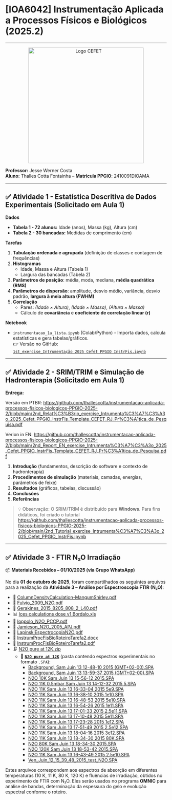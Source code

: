 # [IOA6042] Instrumentação Aplicada a Processos Físicos e Biológicos (2025.2)
---

<!-- Imagem alinhada à esquerda -->
<p align="center">
  <img src="https://encrypted-tbn0.gstatic.com/images?q=tbn:ANd9GcSHYOnIACPcb9bCeQQ_wbfF9mp5ADlbCIoghtDM6YiLklaBrtEsAxZ-G-y6N3_PNR_tCmw&usqp=CAU"
       alt="Logo CEFET"
       width="360">   <!-- tamanho da logo -->
</p>

**Professor:** Jesse Werner Costa  
**Aluno:** Thalles Cotta Fontainha – **Matrícula PPGIO**: 2410091DIOAMA  

---

## ✅ Atividade 1 - Estatística Descritiva de Dados Experimentais (Solicitado em Aula 1)

**Dados**  
- **Tabela 1 - 72 alunos:** Idade (anos), Massa (kg), Altura (cm)  
- **Tabela 2 - 30 bancadas:** Medidas de comprimento (cm)

**Tarefas**
1. **Tabulação ordenada e agrupada** (definição de classes e contagem de frequências)  
2. **Histogramas**  
   - Idade, Massa e Altura (Tabela 1)  
   - Largura das bancadas (Tabela 2)
3. **Parâmetros de posição**: média, moda, mediana, **média quadrática (RMS)**  
4. **Parâmetros de dispersão**: amplitude, desvio médio, variância, desvio padrão, **largura à meia altura (FWHM)**  
5. **Correlação**  
   - Pares: *(Idade × Altura)*, *(Idade × Massa)*, *(Altura × Massa)*  
   - Cálculo de **covariância** e **coeficiente de correlação linear (r)**

**Notebook**  
- `instrumentacao_1a_lista.ipynb` (Colab/Python) - Importa dados, calcula estatísticas e gera tabelas/gráficos.  
  👉 Versão no GitHub:  
[  `1st_exercise_Intrumentação 2025 Cefet PPGIO InstrFis.ipynb`](https://github.com/thallescotta/instrumentacao-aplicada-processos-fisicos-biologicos-PPGIO-2025-2/blob/main/1st_exercise_Intrumenta%C3%A7%C3%A3o%C2%A02025_Cefet_PPGIO_InstrFis.ipynb)

---

## ✅ Atividade 2 - SRIM/TRIM e Simulação de Hadronterapia (Solicitado em Aula 1)

**Entrega:**  

Versão em PTBR:
https://github.com/thallescotta/instrumentacao-aplicada-processos-fisicos-biologicos-PPGIO-2025-2/blob/main/2nd_Relat%C3%B3rio_exercise_Intrumenta%C3%A7%C3%A3o_2025_Cefet_PPGIO_InstrFis_Template_CEFET_RJ_Pr%C3%A1tica_de_Pesquisa.pdf

Verion in EN:
https://github.com/thallescotta/instrumentacao-aplicada-processos-fisicos-biologicos-PPGIO-2025-2/blob/main/2nd_Report_EN_exercise_Intrumenta%C3%A7%C3%A3o_2025_Cefet_PPGIO_InstrFis_Template_CEFET_RJ_Pr%C3%A1tica_de_Pesquisa.pdf

1. **Introdução** (fundamentos, descrição do software e contexto de hadronterapia)  
2. **Procedimentos de simulação** (materiais, camadas, energias, parâmetros de feixe)  
3. **Resultados** (gráficos, tabelas, discussão)  
4. **Conclusões**  
5. **Referências**

> 💡 Observação: O SRIM/TRIM é distribuído para **Windows**. Para fins didáticos, foi criado o tutorial https://github.com/thallescotta/instrumentacao-aplicada-processos-fisicos-biologicos-PPGIO-2025-2/blob/main/2nd_Tutorial_exercise_Intrumenta%C3%A7%C3%A3o_2025_Cefet_PPGIO_InstrFis.ipynb



---

## ✅ Atividade 3 - FTIR N₂O Irradiação

📦 **Materiais Recebidos – 01/10/2025 (via Grupo WhatsApp)**

No dia **01 de outubro de 2025**, foram compartilhados os seguintes arquivos para a realização da **Atividade 3 – Análise por Espectroscopia FTIR (N₂O)**:

- 📄 [ColumnDensityCalculation-MangumShirley.pdf](https://github.com/thallescotta/instrumentacao-aplicada-processos-fisicos-biologicos-PPGIO-2025-2/blob/main/01102025/ColumnDensityCalculation-MangumShirley.pdf)  
- 📄 [Fulvio_2009_N2O.pdf](https://github.com/thallescotta/instrumentacao-aplicada-processos-fisicos-biologicos-PPGIO-2025-2/blob/main/01102025/Fulvio_2009_N2O.pdf)  
- 📄 [Gerakines_2015_8205_808_2_L40.pdf](https://github.com/thallescotta/instrumentacao-aplicada-processos-fisicos-biologicos-PPGIO-2025-2/blob/main/01102025/Gerakines_2015_8205_808_2_L40.pdf)  
- 📊 [Ices calculations dose v1 Bordalo.xls](https://github.com/thallescotta/instrumentacao-aplicada-processos-fisicos-biologicos-PPGIO-2025-2/blob/main/01102025/Ices%20calculations%20dose%20v1%20Bordalo.xls)  
- 📄 [Ioppolo_N2O_PCCP.pdf](https://github.com/thallescotta/instrumentacao-aplicada-processos-fisicos-biologicos-PPGIO-2025-2/blob/main/01102025/Ioppolo_N2O_PCCP.pdf)  
- 📄 [Jamieson_N2O_2005_APJ.pdf](https://github.com/thallescotta/instrumentacao-aplicada-processos-fisicos-biologicos-PPGIO-2025-2/blob/main/01102025/Jamieson_N2O_2005_APJ.pdf)  
- 📄 [LapinskiEspectrocopiaN2O.pdf](https://github.com/thallescotta/instrumentacao-aplicada-processos-fisicos-biologicos-PPGIO-2025-2/blob/main/01102025/LapinskiEspectrocopiaN2O.pdf)  
- 📝 [InstrumProcFisBioRoteiroTarefa2.docx](https://github.com/thallescotta/instrumentacao-aplicada-processos-fisicos-biologicos-PPGIO-2025-2/blob/main/01102025/InstrumProcFisBioRoteiroTarefa2.docx)  
- 📄 [InstrumProcFisBioRoteiroTarefa2.pdf](https://github.com/thallescotta/instrumentacao-aplicada-processos-fisicos-biologicos-PPGIO-2025-2/blob/main/01102025/InstrumProcFisBioRoteiroTarefa2.pdf)  
- 🗜️ [N2O pure at 12K.zip](https://github.com/thallescotta/instrumentacao-aplicada-processos-fisicos-biologicos-PPGIO-2025-2/blob/main/01102025/N2O%20pure%20at%2012K.zip)  
  - 📁 **[`N2O pure at 12K`](https://github.com/thallescotta/instrumentacao-aplicada-processos-fisicos-biologicos-PPGIO-2025-2/tree/main/01102025/N2O%20pure%20at%2012K)** (pasta contendo espectros experimentais no formato `.SPA`):
    - [Background, Sam Juin 13 12-48-10 2015 (GMT+02-00).SPA](https://github.com/thallescotta/instrumentacao-aplicada-processos-fisicos-biologicos-PPGIO-2025-2/blob/main/01102025/N2O%20pure%20at%2012K/Background%2C%20Sam%20Juin%2013%2012-48-10%202015%20(GMT%2B02-00).SPA)  
    - [Background, Sam Juin 13 13-59-37 2015 (GMT+02-00).SPA](https://github.com/thallescotta/instrumentacao-aplicada-processos-fisicos-biologicos-PPGIO-2025-2/blob/main/01102025/N2O%20pure%20at%2012K/Background%2C%20Sam%20Juin%2013%2013-59-37%202015%20(GMT%2B02-00).SPA)  
    - [N2O 10K Sam Juin 13 15-56-12 2015.SPA](https://github.com/thallescotta/instrumentacao-aplicada-processos-fisicos-biologicos-PPGIO-2025-2/blob/main/01102025/N2O%20pure%20at%2012K/N2O%2010K%20Sam%20Juin%2013%2015-56-12%202015.SPA)  
    - [N2O 11K 0.5mbar Sam Juin 13 14-12-32 2015 5.SPA](https://github.com/thallescotta/instrumentacao-aplicada-processos-fisicos-biologicos-PPGIO-2025-2/blob/main/01102025/N2O%20pure%20at%2012K/N2O%2011K%200.5mbar%20Sam%20Juin%2013%2014-12-32%202015%205.SPA)  
    - [N2O 11K Sam Juin 13 16-33-04 2015 5e9.SPA](https://github.com/thallescotta/instrumentacao-aplicada-processos-fisicos-biologicos-PPGIO-2025-2/blob/main/01102025/N2O%20pure%20at%2012K/N2O%2011K%20Sam%20Juin%2013%2016-33-04%202015%205e9.SPA)  
    - [N2O 11K Sam Juin 13 16-38-10 2015 1e10.SPA](https://github.com/thallescotta/instrumentacao-aplicada-processos-fisicos-biologicos-PPGIO-2025-2/blob/main/01102025/N2O%20pure%20at%2012K/N2O%2011K%20Sam%20Juin%2013%2016-38-10%202015%201e10.SPA)  
    - [N2O 11K Sam Juin 13 16-48-53 2015 5e10.SPA](https://github.com/thallescotta/instrumentacao-aplicada-processos-fisicos-biologicos-PPGIO-2025-2/blob/main/01102025/N2O%20pure%20at%2012K/N2O%2011K%20Sam%20Juin%2013%2016-48-53%202015%205e10.SPA)  
    - [N2O 11K Sam Juin 13 16-54-26 2015 1e11.SPA](https://github.com/thallescotta/instrumentacao-aplicada-processos-fisicos-biologicos-PPGIO-2025-2/blob/main/01102025/N2O%20pure%20at%2012K/N2O%2011K%20Sam%20Juin%2013%2016-54-26%202015%201e11.SPA)  
    - [N2O 11K Sam Juin 13 17-01-33 2015 2.5e11.SPA](https://github.com/thallescotta/instrumentacao-aplicada-processos-fisicos-biologicos-PPGIO-2025-2/blob/main/01102025/N2O%20pure%20at%2012K/N2O%2011K%20Sam%20Juin%2013%2017-01-33%202015%202.5e11.SPA)  
    - [N2O 11K Sam Juin 13 17-10-48 2015 5e11.SPA](https://github.com/thallescotta/instrumentacao-aplicada-processos-fisicos-biologicos-PPGIO-2025-2/blob/main/01102025/N2O%20pure%20at%2012K/N2O%2011K%20Sam%20Juin%2013%2017-10-48%202015%205e11.SPA)  
    - [N2O 11K Sam Juin 13 17-23-28 2015 1e12.SPA](https://github.com/thallescotta/instrumentacao-aplicada-processos-fisicos-biologicos-PPGIO-2025-2/blob/main/01102025/N2O%20pure%20at%2012K/N2O%2011K%20Sam%20Juin%2013%2017-23-28%202015%201e12.SPA)  
    - [N2O 11K Sam Juin 13 17-51-49 2015 2.5e12.SPA](https://github.com/thallescotta/instrumentacao-aplicada-processos-fisicos-biologicos-PPGIO-2025-2/blob/main/01102025/N2O%20pure%20at%2012K/N2O%2011K%20Sam%20Juin%2013%2017-51-49%202015%202.5e12.SPA)  
    - [N2O 11K Sam Juin 13 18-04-16 2015 3e12.SPA](https://github.com/thallescotta/instrumentacao-aplicada-processos-fisicos-biologicos-PPGIO-2025-2/blob/main/01102025/N2O%20pure%20at%2012K/N2O%2011K%20Sam%20Juin%2013%2018-04-16%202015%203e12.SPA)  
    - [N2O 11K Sam Juin 13 18-34-30 2015 80K.SPA](https://github.com/thallescotta/instrumentacao-aplicada-processos-fisicos-biologicos-PPGIO-2025-2/blob/main/01102025/N2O%20pure%20at%2012K/N2O%2011K%20Sam%20Juin%2013%2018-34-30%202015%2080K.SPA)  
    - [N2O 80K Sam Juin 13 18-34-30 2015.SPA](https://github.com/thallescotta/instrumentacao-aplicada-processos-fisicos-biologicos-PPGIO-2025-2/blob/main/01102025/N2O%20pure%20at%2012K/N2O%2080K%20Sam%20Juin%2013%2018-34-30%202015.SPA)  
    - [N2O 120K Sam Juin 13 18-53-42 2015.SPA](https://github.com/thallescotta/instrumentacao-aplicada-processos-fisicos-biologicos-PPGIO-2025-2/blob/main/01102025/N2O%20pure%20at%2012K/N2O%20120K%20Sam%20Juin%2013%2018-53-42%202015.SPA)  
    - [N2O 11K Sam Juin 13 16-43-49 2015 2.5e10.SPA](https://github.com/thallescotta/instrumentacao-aplicada-processos-fisicos-biologicos-PPGIO-2025-2/blob/main/01102025/N2O%20pure%20at%2012K/N2O%2011K%20Sam%20Juin%2013%2016-43-49%202015%202.5e10.SPA)  
    - [Ven_Juin_12_15_39_48_2015_test_N2O.SPA](https://github.com/thallescotta/instrumentacao-aplicada-processos-fisicos-biologicos-PPGIO-2025-2/blob/main/01102025/N2O%20pure%20at%2012K/Ven_Juin_12_15_39_48_2015_test_N2O.SPA)

Estes arquivos correspondem aos espectros de absorção em diferentes temperaturas (10 K, 11 K, 80 K, 120 K) e fluências de irradiação, obtidos no experimento de FTIR com N₂O. Eles serão usados no programa **OMNIC** para análise de bandas, determinação da espessura do gelo e evolução espectral conforme o roteiro.


